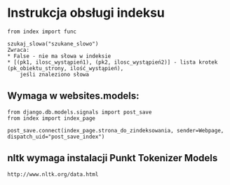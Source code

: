﻿# Instrukcja obsługi indeksu

	from index import func
	
	szukaj_slowa("szukane_slowo")
	Zwraca:
	* False - nie ma słowa w indeksie
	* [(pk1, ilosc_wystąpień1), (pk2, ilosc_wystąpień2)] - lista krotek (pk_obiektu_strony, ilość_wystąpień), 
		jeśli znaleziono słowa
	
## Wymaga w websites.models:

	from django.db.models.signals import post_save
	from index import index_page
	
	post_save.connect(index_page.strona_do_zindeksowania, sender=Webpage, dispatch_uid="post_save_index")
	
## nltk wymaga instalacji Punkt Tokenizer Models
	
	http://www.nltk.org/data.html
	